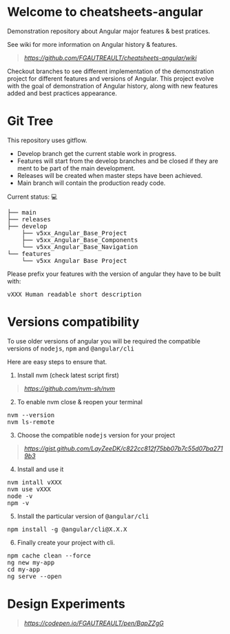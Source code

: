 # Welcome to cheatsheets-angular
Demonstration repository about Angular major features & best pratices.

See wiki for more information on Angular history & features.
> _https://github.com/FGAUTREAULT/cheatsheets-angular/wiki_

Checkout branches to see different implementation of the demonstration project for different features and versions of Angular. This project evolve with the goal of demonstration of Angular history, along with new features added and best practices appearance.

# Git Tree
This repository uses gitflow. 
* Develop branch get the current stable work in progress. 
* Features will start from the develop branches and be closed if they are ment to be part of the main development. 
* Releases will be created when master steps have been achieved.
* Main branch will contain the production ready code.

Current status: 💻
<pre>
├── main
├── releases
├── develop
    ├── v5xx_Angular_Base_Project
    ├── v5xx_Angular_Base_Components
    └── v5xx_Angular_Base_Navigation
└── features
    └── v5xx_Angular_Base_Project
</pre>

Please prefix your features with the version of angular they have to be built with: <pre>vXXX_Human_readable_short_description</pre>

# Versions compatibility
To use older versions of angular you will be required the compatible versions of <kbd>nodejs</kbd>, <kbd>npm</kbd> and <kbd>@angular/cli</kbd>

Here are easy steps to ensure that.
1. Install nvm (check latest script first)
> _https://github.com/nvm-sh/nvm_
2. To enable nvm close & reopen your terminal
<pre>
nvm --version
nvm ls-remote
</pre>
3. Choose the compatible <kbd>nodejs</kbd> version for your project
> _https://gist.github.com/LayZeeDK/c822cc812f75bb07b7c55d07ba2719b3_
4. Install and use it
<pre>
nvm intall vXXX
nvm use vXXX
node -v
npm -v
</pre>
5. Install the particular version of <kbd>@angular/cli</kbd>
<pre>
npm install -g @angular/cli@X.X.X
</pre>
6. Finally create your project with cli.
<pre>
npm cache clean --force
ng new my-app
cd my-app
ng serve --open
</pre>

# Design Experiments
> _https://codepen.io/FGAUTREAULT/pen/BapZZgG_  
